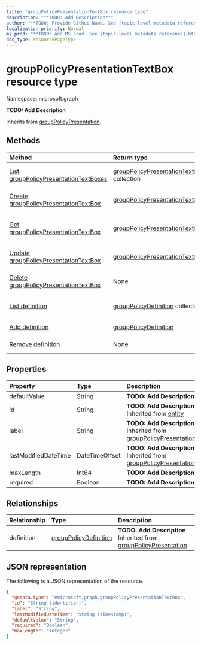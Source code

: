 ```yaml
---
title: "groupPolicyPresentationTextBox resource type"
description: "**TODO: Add Description**"
author: "**TODO: Provide Github Name. See [topic-level metadata reference](https://msgo.azurewebsites.net/add/document/guidelines/metadata.html#topic-level-metadata)**"
localization_priority: Normal
ms.prod: "**TODO: Add MS prod. See [topic-level metadata reference](https://msgo.azurewebsites.net/add/document/guidelines/metadata.html#topic-level-metadata)**"
doc_type: resourcePageType
---
```


# groupPolicyPresentationTextBox resource type

Namespace: microsoft.graph

**TODO: Add Description**


Inherits from [groupPolicyPresentation](../resources/grouppolicypresentation.md).

## Methods
|Method|Return type|Description|
|:---|:---|:---|
|[List groupPolicyPresentationTextBoxes](../api/grouppolicypresentationtextbox-list.md)|[groupPolicyPresentationTextBox](../resources/grouppolicypresentationtextbox.md) collection|Get a list of the [groupPolicyPresentationTextBox](../resources/grouppolicypresentationtextbox.md) objects and their properties.|
|[Create groupPolicyPresentationTextBox](../api/grouppolicypresentationtextbox-create.md)|[groupPolicyPresentationTextBox](../resources/grouppolicypresentationtextbox.md)|Create a new [groupPolicyPresentationTextBox](../resources/grouppolicypresentationtextbox.md) object.|
|[Get groupPolicyPresentationTextBox](../api/grouppolicypresentationtextbox-get.md)|[groupPolicyPresentationTextBox](../resources/grouppolicypresentationtextbox.md)|Read the properties and relationships of a [groupPolicyPresentationTextBox](../resources/grouppolicypresentationtextbox.md) object.|
|[Update groupPolicyPresentationTextBox](../api/grouppolicypresentationtextbox-update.md)|[groupPolicyPresentationTextBox](../resources/grouppolicypresentationtextbox.md)|Update the properties of a [groupPolicyPresentationTextBox](../resources/grouppolicypresentationtextbox.md) object.|
|[Delete groupPolicyPresentationTextBox](../api/grouppolicypresentationtextbox-delete.md)|None|Deletes a [groupPolicyPresentationTextBox](../resources/grouppolicypresentationtextbox.md) object.|
|[List definition](../api/grouppolicypresentationtextbox-list-definition.md)|[groupPolicyDefinition](../resources/intune-grouppolicydefinition.md) collection|Get the groupPolicyDefinition resources from the definition navigation property.|
|[Add definition](../api/grouppolicypresentationtextbox-post-definition.md)|[groupPolicyDefinition](../resources/intune-grouppolicydefinition.md)|Add definition by posting to the definition collection.|
|[Remove definition](../api/grouppolicypresentationtextbox-delete-definition.md)|None|Remove a [groupPolicyDefinition](../resources/intune-grouppolicydefinition.md) object.|

## Properties
|Property|Type|Description|
|:---|:---|:---|
|defaultValue|String|**TODO: Add Description**|
|id|String|**TODO: Add Description** Inherited from [entity](../resources/entity.md)|
|label|String|**TODO: Add Description** Inherited from [groupPolicyPresentation](../resources/intune-grouppolicypresentation.md)|
|lastModifiedDateTime|DateTimeOffset|**TODO: Add Description** Inherited from [groupPolicyPresentation](../resources/intune-grouppolicypresentation.md)|
|maxLength|Int64|**TODO: Add Description**|
|required|Boolean|**TODO: Add Description**|

## Relationships
|Relationship|Type|Description|
|:---|:---|:---|
|definition|[groupPolicyDefinition](../resources/intune-grouppolicydefinition.md)|**TODO: Add Description** Inherited from [groupPolicyPresentation](../resources/grouppolicypresentation.md)|

## JSON representation
The following is a JSON representation of the resource.
<!-- {
  "blockType": "resource",
  "keyProperty": "id",
  "@odata.type": "microsoft.graph.groupPolicyPresentationTextBox",
  "baseType": "microsoft.graph.groupPolicyPresentation",
  "openType": false
}
-->
``` json
{
  "@odata.type": "#microsoft.graph.groupPolicyPresentationTextBox",
  "id": "String (identifier)",
  "label": "String",
  "lastModifiedDateTime": "String (timestamp)",
  "defaultValue": "String",
  "required": "Boolean",
  "maxLength": "Integer"
}
```

